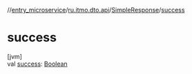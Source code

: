 //[entry_microservice](../../../index.md)/[ru.itmo.dto.api](../index.md)/[SimpleResponse](index.md)/[success](success.md)

# success

[jvm]\
val [success](success.md): [Boolean](https://kotlinlang.org/api/core/kotlin-stdlib/kotlin/-boolean/index.html)